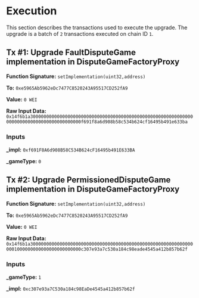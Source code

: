 # Execution

This section describes the transactions used to execute the upgrade. The upgrade is a batch of `2` transactions executed on chain ID `1`.

## Tx #1: Upgrade FaultDisputeGame implementation in DisputeGameFactoryProxy


**Function Signature:** `setImplementation(uint32,address)`

**To:** `0xe5965Ab5962eDc7477C8520243A95517CD252fA9`

**Value:** `0 WEI`

**Raw Input Data:** `0x14f6b1a30000000000000000000000000000000000000000000000000000000000000000000000000000000000000000f691f8a6d908b58c534b624cf16495b491e633ba`

### Inputs
**_impl:** `0xf691F8A6d908B58C534B624cF16495b491E633BA`

**_gameType:** `0`


## Tx #2: Upgrade PermissionedDisputeGame implementation in DisputeGameFactoryProxy


**Function Signature:** `setImplementation(uint32,address)`

**To:** `0xe5965Ab5962eDc7477C8520243A95517CD252fA9`

**Value:** `0 WEI`

**Raw Input Data:** `0x14f6b1a30000000000000000000000000000000000000000000000000000000000000001000000000000000000000000c307e93a7c530a184c98eade4545a412b857b62f`

### Inputs
**_gameType:** `1`

**_impl:** `0xc307e93a7C530a184c98EaDe4545a412b857b62f`


